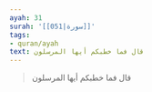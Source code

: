 ```yaml
---
ayah: 31
surah: '[[051|سورة]]'
tags:
- quran/ayah
text: قال فما خطبكم أيها المرسلون
---
```

> قال فما خطبكم أيها المرسلون
